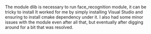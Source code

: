 The module dlib is necessary to run face_recognition module, it can be tricky to install
It worked for me by simply installing Visual Studio and ensuring to install cmake dependency under it.
I also had some minor issues with the module even after all that, but eventually after digging around for a bit that was resolved.
